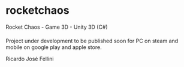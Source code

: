 # rocketchaos
Rocket Chaos - Game 3D - Unity 3D (C#)


####
Project under development to be published soon for PC on steam and mobile on google play and apple store.


Ricardo José Fellini
